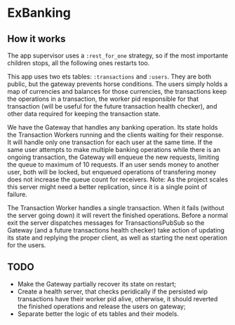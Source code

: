 # ExBanking

## How it works
The app supervisor uses a `:rest_for_one` strategy, so if the most importante children stops, all the following ones restarts too.

This app uses two ets tables: `:transactions` and `:users`. They are both public, but the gateway prevents horse conditions.
The users simply holds a map of currencies and balances for those currencies, the transactions keep the operations in a transaction, the worker pid responsible for that transaction (will be useful for the future transaction health checker), and other data required for keeping the transaction state.

We have the Gateway that handles any banking operation. Its state holds the Transaction Workers running and the clients waiting for their response. It will handle only one transaction for each user at the same time. If the same user attempts to make multiple banking operations while there is an ongoing transaction, the Gateway will enqueue the new requests, limiting the queue to maximum of 10 requests. If an user sends money to another user, both will be locked, but enqueued operations of transfering money does not increase the queue count for receivers.
Note: As the project scales this server might need a better replication, since it is a single point of failure.

The Transaction Worker handles a single transaction. When it fails (without the server going down) it will revert the finished operations. Before a normal exit the server dispatches messages for TransactionsPubSub so the Gateway (and a future transactions health checker) take action of updating its state and replying the proper client, as well as starting the next operation for the users.

## TODO
- Make the Gateway partially recover its state on restart;
- Create a health server, that checks peridically if the persisted wip transactions have their worker pid alive,
otherwise, it should reverted the finished operations and release the users on gateway;
- Separate better the logic of ets tables and their models.
